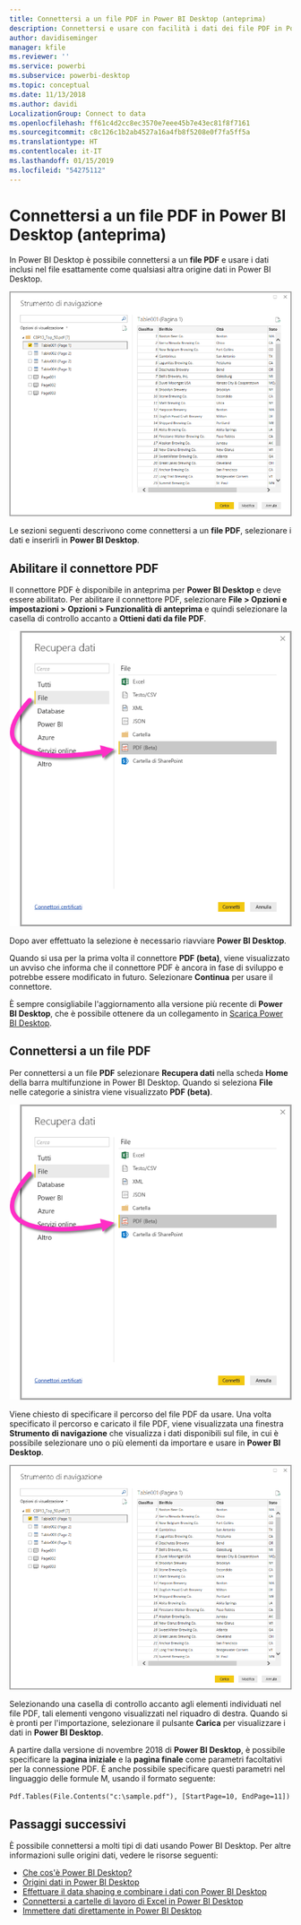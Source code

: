 ```yaml
---
title: Connettersi a un file PDF in Power BI Desktop (anteprima)
description: Connettersi e usare con facilità i dati dei file PDF in Power BI Desktop
author: davidiseminger
manager: kfile
ms.reviewer: ''
ms.service: powerbi
ms.subservice: powerbi-desktop
ms.topic: conceptual
ms.date: 11/13/2018
ms.author: davidi
LocalizationGroup: Connect to data
ms.openlocfilehash: ff61c4d2cc8ec3570e7eee45b7e43ec81f8f7161
ms.sourcegitcommit: c8c126c1b2ab4527a16a4fb8f5208e0f7fa5ff5a
ms.translationtype: HT
ms.contentlocale: it-IT
ms.lasthandoff: 01/15/2019
ms.locfileid: "54275112"
---
```

# <a name="connect-to-a-pdf-file-in-power-bi-desktop-preview"></a>Connettersi a un file PDF in Power BI Desktop (anteprima)
In Power BI Desktop è possibile connettersi a un **file PDF** e usare i dati inclusi nel file esattamente come qualsiasi altra origine dati in Power BI Desktop.

![Connettersi ai dati in file PDF](media/desktop-connect-pdf/connect-pdf_04.png)

Le sezioni seguenti descrivono come connettersi a un **file PDF**, selezionare i dati e inserirli in **Power BI Desktop**.

## <a name="enable-the-pdf-connector"></a>Abilitare il connettore PDF
Il connettore PDF è disponibile in anteprima per **Power BI Desktop** e deve essere abilitato. Per abilitare il connettore PDF, selezionare **File > Opzioni e impostazioni > Opzioni > Funzionalità di anteprima** e quindi selezionare la casella di controllo accanto a **Ottieni dati da file PDF**. 

![Abilitare il connettore PDF da Opzioni > Funzionalità di anteprima](media/desktop-connect-pdf/connect-pdf_01.png)

Dopo aver effettuato la selezione è necessario riavviare **Power BI Desktop**.

Quando si usa per la prima volta il connettore **PDF (beta)**, viene visualizzato un avviso che informa che il connettore PDF è ancora in fase di sviluppo e potrebbe essere modificato in futuro. Selezionare **Continua** per usare il connettore.

È sempre consigliabile l'aggiornamento alla versione più recente di **Power BI Desktop**, che è possibile ottenere da un collegamento in [Scarica Power BI Desktop](desktop-get-the-desktop.md). 

## <a name="connect-to-a-pdf-file"></a>Connettersi a un file PDF
Per connettersi a un file **PDF** selezionare **Recupera dati** nella scheda **Home** della barra multifunzione in Power BI Desktop. Quando si seleziona **File** nelle categorie a sinistra viene visualizzato **PDF (beta)**.

![Selezionare PDF in Recupera dati](media/desktop-connect-pdf/connect-pdf_01.png)

Viene chiesto di specificare il percorso del file PDF da usare. Una volta specificato il percorso e caricato il file PDF, viene visualizzata una finestra **Strumento di navigazione** che visualizza i dati disponibili sul file, in cui è possibile selezionare uno o più elementi da importare e usare in **Power BI Desktop**.

![Connettersi ai dati in file PDF](media/desktop-connect-pdf/connect-pdf_04.png)

Selezionando una casella di controllo accanto agli elementi individuati nel file PDF, tali elementi vengono visualizzati nel riquadro di destra. Quando si è pronti per l'importazione, selezionare il pulsante **Carica** per visualizzare i dati in **Power BI Desktop**.

A partire dalla versione di novembre 2018 di **Power BI Desktop**, è possibile specificare la **pagina iniziale** e la **pagina finale** come parametri facoltativi per la connessione PDF. È anche possibile specificare questi parametri nel linguaggio delle formule M, usando il formato seguente:

`Pdf.Tables(File.Contents("c:\sample.pdf"), [StartPage=10, EndPage=11])`


## <a name="next-steps"></a>Passaggi successivi
È possibile connettersi a molti tipi di dati usando Power BI Desktop. Per altre informazioni sulle origini dati, vedere le risorse seguenti:

* [Che cos'è Power BI Desktop?](desktop-what-is-desktop.md)
* [Origini dati in Power BI Desktop](desktop-data-sources.md)
* [Effettuare il data shaping e combinare i dati con Power BI Desktop](desktop-shape-and-combine-data.md)
* [Connettersi a cartelle di lavoro di Excel in Power BI Desktop](desktop-connect-excel.md)   
* [Immettere dati direttamente in Power BI Desktop](desktop-enter-data-directly-into-desktop.md)   

